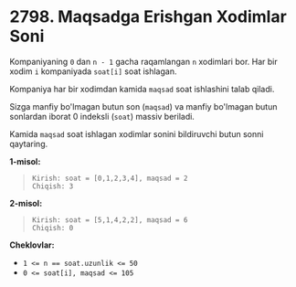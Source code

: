 
# 2798. Maqsadga Erishgan Xodimlar Soni

Kompaniyaning `0` dan `n - 1` gacha raqamlangan `n` xodimlari bor. Har bir xodim `i` kompaniyada `soat[i]` soat ishlagan.

Kompaniya har bir xodimdan kamida `maqsad` soat ishlashini talab qiladi.

Sizga manfiy bo'lmagan butun son (`maqsad`) va manfiy bo'lmagan butun sonlardan iborat 0 indeksli (`soat`) massiv beriladi.

Kamida `maqsad` soat ishlagan xodimlar sonini bildiruvchi butun sonni qaytaring.

**1-misol:**
> ```
> Kirish: soat = [0,1,2,3,4], maqsad = 2
> Chiqish: 3
> ```

**2-misol:**
> ```
> Kirish: soat = [5,1,4,2,2], maqsad = 6
> Chiqish: 0
> ```

**Cheklovlar:**

* `1 <= n == soat.uzunlik <= 50`
* `0 <= soat[i], maqsad <= 105`
